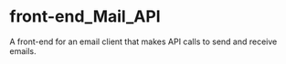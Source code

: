 # front-end_Mail_API
A front-end for an email client that makes API calls to send and receive emails.
